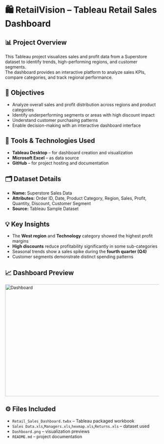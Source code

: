 # 🛍️ RetailVision – Tableau Retail Sales Dashboard

## 📊 Project Overview
This Tableau project visualizes sales and profit data from a Superstore dataset to identify trends, high-performing regions, and customer segments.  
The dashboard provides an interactive platform to analyze sales KPIs, compare categories, and track regional performance.

## 🎯 Objectives
- Analyze overall sales and profit distribution across regions and product categories  
- Identify underperforming segments or areas with high discount impact  
- Understand customer purchasing patterns  
- Enable decision-making with an interactive dashboard interface  

## 🧩 Tools & Technologies Used
- **Tableau Desktop** – for dashboard creation and visualization  
- **Microsoft Excel** – as data source  
- **GitHub** – for project hosting and documentation  

## 🗂️ Dataset Details
- **Name:** Superstore Sales Data  
- **Attributes:** Order ID, Date, Product Category, Region, Sales, Profit, Quantity, Discount, Customer Segment  
- **Source:** Tableau Sample Dataset  

## 💡 Key Insights
- The **West region** and **Technology** category showed the highest profit margins  
- **High discounts** reduce profitability significantly in some sub-categories  
- Seasonal trends show a sales spike during the **fourth quarter (Q4)**  
- Customer segments demonstrate distinct spending patterns  

## 📈 Dashboard Preview

<img width="658" height="366" alt="Dashboard" src="https://github.com/user-attachments/assets/eedcb24a-9910-457c-b7a7-c0a6ac26ca70" />


## ⚙️ Files Included
- `Retail_Sales_Dashboard.twbx` – Tableau packaged workbook  
- `Sales Data.xls`,`Managers.xls`,`hexmap.xls`,`Returns.xls` – dataset used  
- `Dashboard.png` – visualization previews  
- `README.md` – project documentation  

